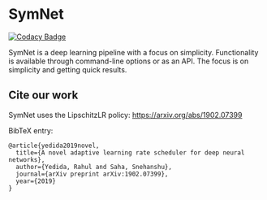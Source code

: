 # SymNet
[![Codacy Badge](https://api.codacy.com/project/badge/Grade/2e9024b5c2ff44279f49ea5382244d09)](https://app.codacy.com/app/yrahul3910/symnet?utm_source=github.com&utm_medium=referral&utm_content=yrahul3910/symnet&utm_campaign=Badge_Grade_Dashboard)

SymNet is a deep learning pipeline with a focus on simplicity. Functionality is available through command-line options or as an API. The focus is
on simplicity and getting quick results.

## Cite our work
SymNet uses the LipschitzLR policy: https://arxiv.org/abs/1902.07399

BibTeX entry:  

```
@article{yedida2019novel,
  title={A novel adaptive learning rate scheduler for deep neural networks},
  author={Yedida, Rahul and Saha, Snehanshu},
  journal={arXiv preprint arXiv:1902.07399},
  year={2019}
}
```